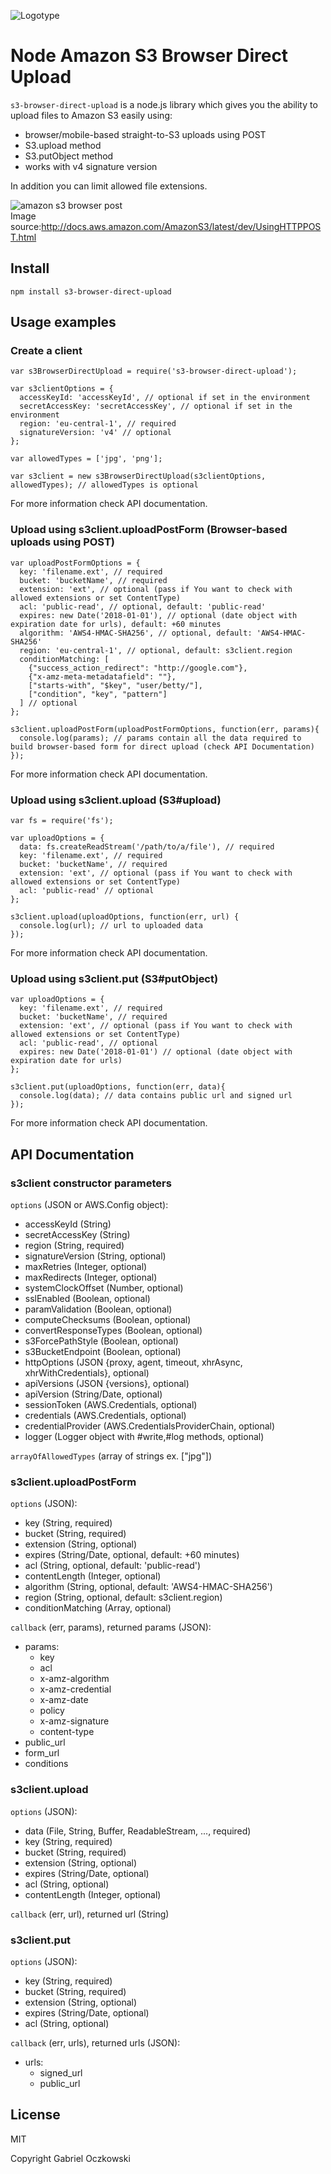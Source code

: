 ![Logotype](logotype.png)

# Node Amazon S3 Browser Direct Upload

`s3-browser-direct-upload` is a node.js library which gives you the ability to upload files to Amazon S3 easily using:

* browser/mobile-based straight-to-S3 uploads using POST
* S3.upload method
* S3.putObject method
* works with v4 signature version

In addition you can limit allowed file extensions.


![amazon s3 browser post](http://docs.aws.amazon.com/AmazonS3/latest/dev/images/s3_post.png)<br/>
Image source:http://docs.aws.amazon.com/AmazonS3/latest/dev/UsingHTTPPOST.html

## Install
```npm install s3-browser-direct-upload```

## Usage examples

### Create a client
```
var s3BrowserDirectUpload = require('s3-browser-direct-upload');

var s3clientOptions = {
  accessKeyId: 'accessKeyId', // optional if set in the environment
  secretAccessKey: 'secretAccessKey', // optional if set in the environment
  region: 'eu-central-1', // required
  signatureVersion: 'v4' // optional
};

var allowedTypes = ['jpg', 'png'];

var s3client = new s3BrowserDirectUpload(s3clientOptions, allowedTypes); // allowedTypes is optional
```
For more information check API documentation.

### Upload using s3client.uploadPostForm (Browser-based uploads using POST)
```
var uploadPostFormOptions = {
  key: 'filename.ext', // required
  bucket: 'bucketName', // required
  extension: 'ext', // optional (pass if You want to check with allowed extensions or set ContentType)
  acl: 'public-read', // optional, default: 'public-read'
  expires: new Date('2018-01-01'), // optional (date object with expiration date for urls), default: +60 minutes
  algorithm: 'AWS4-HMAC-SHA256', // optional, default: 'AWS4-HMAC-SHA256'
  region: 'eu-central-1', // optional, default: s3client.region
  conditionMatching: [
    {"success_action_redirect": "http://google.com"},
    {"x-amz-meta-metadatafield": ""},
    ["starts-with", "$key", "user/betty/"],
    ["condition", "key", "pattern"]
  ] // optional
};

s3client.uploadPostForm(uploadPostFormOptions, function(err, params){
  console.log(params); // params contain all the data required to build browser-based form for direct upload (check API Documentation)
});
```
For more information check API documentation.

### Upload using s3client.upload (S3#upload)
```
var fs = require('fs');

var uploadOptions = {
  data: fs.createReadStream('/path/to/a/file'), // required
  key: 'filename.ext', // required
  bucket: 'bucketName', // required
  extension: 'ext', // optional (pass if You want to check with allowed extensions or set ContentType)
  acl: 'public-read' // optional
};

s3client.upload(uploadOptions, function(err, url) {
  console.log(url); // url to uploaded data
});
```
For more information check API documentation.

### Upload using s3client.put (S3#putObject)
```
var uploadOptions = {
  key: 'filename.ext', // required
  bucket: 'bucketName', // required
  extension: 'ext', // optional (pass if You want to check with allowed extensions or set ContentType)
  acl: 'public-read', // optional
  expires: new Date('2018-01-01') // optional (date object with expiration date for urls)
};

s3client.put(uploadOptions, function(err, data){
  console.log(data); // data contains public url and signed url
});
```
For more information check API documentation.

## API Documentation
### s3client constructor parameters
`options` (JSON or AWS.Config object):

* accessKeyId (String)
* secretAccessKey (String)
* region (String, required)
* signatureVersion (String, optional)
* maxRetries (Integer, optional)
* maxRedirects (Integer, optional)
* systemClockOffset (Number, optional)
* sslEnabled (Boolean, optional)
* paramValidation (Boolean, optional)
* computeChecksums (Boolean, optional)
* convertResponseTypes (Boolean, optional)
* s3ForcePathStyle (Boolean, optional)
* s3BucketEndpoint (Boolean, optional)
* httpOptions (JSON {proxy, agent, timeout, xhrAsync, xhrWithCredentials}, optional)
* apiVersions (JSON {versions}, optional)
* apiVersion (String/Date, optional)
* sessionToken (AWS.Credentials, optional)
* credentials (AWS.Credentials, optional)
* credentialProvider (AWS.CredentialsProviderChain, optional)
* logger (Logger object with #write,#log methods, optional)

`arrayOfAllowedTypes` (array of strings ex. ["jpg"])

### s3client.uploadPostForm
`options` (JSON):

* key (String, required)
* bucket (String, required)
* extension (String, optional)
* expires (String/Date, optional, default: +60 minutes)
* acl (String, optional, default: 'public-read')
* contentLength (Integer, optional)
* algorithm (String, optional, default: 'AWS4-HMAC-SHA256')
* region (String, optional, default: s3client.region)
* conditionMatching (Array, optional)

`callback` (err, params), returned params (JSON):

* params:
    - key
    - acl
    - x-amz-algorithm
    - x-amz-credential
    - x-amz-date
    - policy
    - x-amz-signature
    - content-type
* public_url
* form_url
* conditions

### s3client.upload
`options` (JSON):

* data (File, String, Buffer, ReadableStream, ..., required)
* key (String, required)
* bucket (String, required)
* extension (String, optional)
* expires (String/Date, optional)
* acl (String, optional)
* contentLength (Integer, optional)

`callback` (err, url), returned url (String)

### s3client.put
`options` (JSON):

* key (String, required)
* bucket (String, required)
* extension (String, optional)
* expires (String/Date, optional)
* acl (String, optional)

`callback` (err, urls), returned urls (JSON):

* urls:
    - signed_url
    - public_url

## License
MIT

Copyright Gabriel Oczkowski
